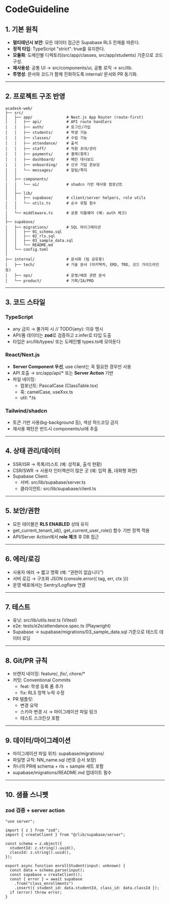 # CodeGuideline

## **1. 기본 원칙**

- **멀티테넌시 보안**: 모든 데이터 접근은 Supabase RLS 전제를 따른다.
- **정적 타입**: TypeScript "strict": true를 유지한다.
- **모듈화**: 도메인별 디렉토리(src/app/classes, src/app/students) 기준으로 코드 구성.
- **재사용성**: 공통 UI → src/components/ui, 공통 로직 → src/lib.
- **투명성**: 문서와 코드가 함께 진화하도록 internal/ 문서와 PR 동기화.

---

## **2. 프로젝트 구조 반영**

```
acadesk-web/
├── src/
│   ├── app/               # Next.js App Router (route-first)
│   │   ├── api/           # API route handlers
│   │   ├── auth/          # 로그인/가입
│   │   ├── students/      # 학생 기능
│   │   ├── classes/       # 수업 기능
│   │   ├── attendance/    # 출석
│   │   ├── staff/         # 직원 초대/관리
│   │   ├── payments/      # 결제(향후)
│   │   ├── dashboard/     # 메인 대시보드
│   │   ├── onboarding/    # 신규 가입 온보딩
│   │   └── messages/      # 알림/쪽지
│   │
│   ├── components/
│   │   └── ui/            # shadcn 기반 재사용 컴포넌트
│   │
│   ├── lib/
│   │   ├── supabase/      # client/server helpers, role utils
│   │   └── utils.ts       # 순수 유틸 함수
│   │
│   └── middleware.ts      # 공용 미들웨어 (예: auth 체크)
│
├── supabase/
│   ├── migrations/        # SQL 마이그레이션
│   │   ├── 01_schema.sql
│   │   ├── 02_rls.sql
│   │   ├── 03_sample_data.sql
│   │   └── README.md
│   └── config.toml
│
├── internal/              # 문서화 (팀 공유용)
│   ├── tech/              # 기술 문서 (아키텍처, ERD, TRD, 코드 가이드라인 등)
│   ├── ops/               # 운영/배포 관련 문서
│   └── product/           # 기획/IA/PRD
```

---

## **3. 코드 스타일**

### **TypeScript**

- any 금지 → 불가피 시 // TODO(any): 이유 명시
- API/폼 데이터는 **zod**로 검증하고 z.infer로 타입 도출
- 타입은 src/lib/types/ 또는 도메인별 types.ts에 모아둔다

### **React/Next.js**

- **Server Component 우선**, use client는 꼭 필요한 경우만 사용
- API 호출 → src/app/api/* 또는 **Server Action** 기반
- 파일 네이밍:
    - 컴포넌트: PascalCase (ClassTable.tsx)
    - 훅: camelCase, useXxx.ts
    - util: *.ts

### **Tailwind/shadcn**

- 토큰 기반 사용(bg-background 등), 색상 하드코딩 금지
- 재사용 패턴은 반드시 components/ui에 추출

---

## **4. 상태 관리/데이터**

- SSR/ISR → 목록/리스트 (예: 성적표, 출석 현황)
- CSR/SWR → 사용자 인터랙션이 많은 곳 (예: 입력 폼, 대화형 화면)
- Supabase Client:
    - 서버: src/lib/supabase/server.ts
    - 클라이언트: src/lib/supabase/client.ts

---

## **5. 보안/권한**

- 모든 테이블은 **RLS ENABLED** 상태 유지
- get_current_tenant_id(), get_current_user_role() 함수 기반 정책 적용
- API/Server Action에서 **role 체크** 후 DB 접근

---

## **6. 에러/로깅**

- 사용자 에러 → 짧고 명확 (예: “권한이 없습니다”)
- 서버 로깅 → 구조화 JSON (console.error({ tag, err, ctx }))
- 운영 배포에서는 Sentry/Logflare 연결

---

## **7. 테스트**

- 유닛: src/lib/utils.test.ts (Vitest)
- e2e: tests/e2e/attendance.spec.ts (Playwright)
- Supabase → supabase/migrations/03_sample_data.sql 기준으로 테스트 데이터 로딩

---

## **8. Git/PR 규칙**

- 브랜치 네이밍: feature/*, fix/*, chore/*
- 커밋: Conventional Commits
    - feat: 학생 등록 폼 추가
    - fix: RLS 정책 누락 수정
- PR 템플릿:
    - 변경 요약
    - 스키마 변경 시 → 마이그레이션 파일 링크
    - 테스트 스크린샷 포함

---

## **9. 데이터/마이그레이션**

- 마이그레이션 파일 위치: supabase/migrations/
- 파일명 규칙: NN_name.sql (번호 순서 보장)
- 하나의 PR에 schema + rls + sample 세트 포함
- supabase/migrations/README.md 업데이트 필수

---

## **10. 샘플 스니펫**

### **zod 검증 + server action**

```
"use server";

import { z } from "zod";
import { createClient } from "@/lib/supabase/server";

const schema = z.object({
  studentId: z.string().uuid(),
  classId: z.string().uuid(),
});

export async function enrollStudent(input: unknown) {
  const data = schema.parse(input);
  const supabase = createClient();
  const { error } = await supabase
    .from("class_enrollments")
    .insert({ student_id: data.studentId, class_id: data.classId });
  if (error) throw error;
}
```